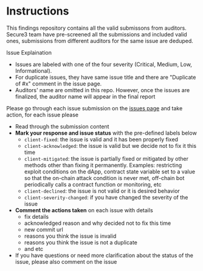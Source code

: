 # Instructions 

This findings repository contains all the valid submissons from auditors. Secure3 team have pre-screened all the submissions and included valid ones, submissions from different auditors for the same issue are deduped.

Issue Explaination 
- Issues are labeled with one of the four severity (Critical, Medium, Low, Informational).
- For duplicate issues, they have same issue title and there are "Duplicate of #x" comment in the issue page.
- Auditors' name are omitted in this repo. However, once the issues are finalized, the auditor name will appear in the final report 


Please go through each issue submission on the [issues page](../../issues) and take action, for each issue please 
- Read through the submission content
- **Mark your response and issue status** with the pre-defined labels below
  - `client-fixed`: the issue is valid and it has been properly fixed 
  - `client-acknowledged`:  the issue is valid but we decide not to fix it this time
  - `client-mitigated`: the issue is partially fixed or mitigated by other methods other than fixing it permanently. Examples: restricting exploit conditions on the dApp, contract state variable set to a value so that the on-chain attack condition is never met, off-chain bot periodically calls a contract function or monitoring, etc
  - `client-declined`: the issue is not valid or it is desired behavior
  - `client-severity-changed`: if you have changed the severity of the issue
- **Comment the actions taken** on each issue with details 
  - fix details
  - acknowledged reason and why decided not to fix this time
  - new commit url
  - reasons you think the issue is invalid
  - reasons you think the issue is not a duplicate
  - and etc
- If you have questions or need more clarification about the status of the issue, please also comment on the issue
